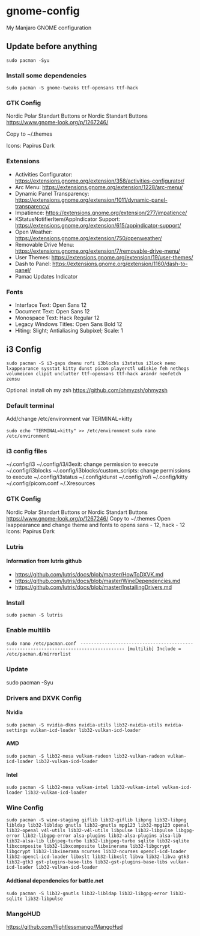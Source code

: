 # gnome-config 
My Manjaro GNOME configuration 

## Update before anything 
`sudo pacman -Syu`

### Install some dependencies 
`sudo pacman -S gnome-tweaks ttf-opensans ttf-hack`

### GTK Config 
Nordic Polar Standart Buttons or Nordic Standart Buttons https://www.gnome-look.org/p/1267246/

Copy to ~/.themes

Icons: Papirus Dark

### Extensions
- Activities Configurator: https://extensions.gnome.org/extension/358/activities-configurator/
- Arc Menu: https://extensions.gnome.org/extension/1228/arc-menu/
- Dynamic Panel Transparency: https://extensions.gnome.org/extension/1011/dynamic-panel-transparency/
- Impatience: https://extensions.gnome.org/extension/277/impatience/
- KStatusNotifierItem/AppIndicator Support: https://extensions.gnome.org/extension/615/appindicator-support/
- Open Weather: https://extensions.gnome.org/extension/750/openweather/
- Removable Drive Menu: https://extensions.gnome.org/extension/7/removable-drive-menu/
- User Themes: https://extensions.gnome.org/extension/19/user-themes/
- Dash to Panel: https://extensions.gnome.org/extension/1160/dash-to-panel/
- Pamac Updates Indicator

### Fonts ##
- Interface Text: Open Sans 12
- Document Text: Open Sans 12
- Monospace Text: Hack Regular 12
- Legacy Windows Titles: Open Sans Bold 12
- Hiting: Slight; Antialiasing Subpixel; Scale: 1

## i3 Config 
`sudo pacman -S i3-gaps dmenu rofi i3blocks i3status i3lock nemo lxappearance sysstat kitty dunst picom playerctl udiskie feh nethogs volumeicon clipit unclutter ttf-opensans ttf-hack arandr neofetch zensu`

Optional: install oh my zsh https://github.com/ohmyzsh/ohmyzsh

### Default terminal
Add/change /etc/environment var TERMINAL=kitty

`sudo echo "TERMINAL=kitty" >> /etc/environment`
`sudo nano /etc/environment`

### i3 config files ##
~/.config/i3
	~/.config/i3/i3exit: change permission to execute
~/.config/i3blocks
	~/.config/i3blocks/custom_scripts: change permissions to execute
~/.config/i3status
~/.config/dunst
~/.config/rofi
~/.config/kitty
~/.config/picom.conf
~/.Xresources

### GTK Config ## 
Nordic Polar Standart Buttons or Nordic Standart Buttons https://www.gnome-look.org/p/1267246/
Copy to ~/.themes
Open lxappearance and change theme and fonts to opens sans - 12, hack - 12
Icons: Papirus Dark

### Lutris ###
#### Information from lutris github ##
- https://github.com/lutris/docs/blob/master/HowToDXVK.md
- https://github.com/lutris/docs/blob/master/WineDependencies.md
- https://github.com/lutris/docs/blob/master/InstallingDrivers.md

### Install ##
`sudo pacman -S lutris`

### Enable multilib 
`sudo nano /etc/pacman.conf`
` --------------------------------------------------------------------------------------
[multilib]
Include = /etc/pacman.d/mirrorlist`

### Update ##
sudo pacman -Syu 

### Drivers and DXVK Config ##
#### Nvidia #
`sudo pacman -S nvidia-dkms nvidia-utils lib32-nvidia-utils nvidia-settings vulkan-icd-loader lib32-vulkan-icd-loader`
#### AMD #
`sudo pacman -S lib32-mesa vulkan-radeon lib32-vulkan-radeon vulkan-icd-loader lib32-vulkan-icd-loader`
#### Intel #
`sudo pacman -S lib32-mesa vulkan-intel lib32-vulkan-intel vulkan-icd-loader lib32-vulkan-icd-loader`

### Wine Config ##
`sudo pacman -S wine-staging giflib lib32-giflib libpng lib32-libpng libldap lib32-libldap gnutls lib32-gnutls mpg123 lib32-mpg123 openal lib32-openal v4l-utils lib32-v4l-utils libpulse lib32-libpulse libgpg-error lib32-libgpg-error alsa-plugins lib32-alsa-plugins alsa-lib lib32-alsa-lib libjpeg-turbo lib32-libjpeg-turbo sqlite lib32-sqlite libxcomposite lib32-libxcomposite libxinerama lib32-libgcrypt libgcrypt lib32-libxinerama ncurses lib32-ncurses opencl-icd-loader lib32-opencl-icd-loader libxslt lib32-libxslt libva lib32-libva gtk3 lib32-gtk3 gst-plugins-base-libs lib32-gst-plugins-base-libs vulkan-icd-loader lib32-vulkan-icd-loader`

#### Addtional dependencies for battle.net ##
`sudo pacman -S lib32-gnutls lib32-libldap lib32-libgpg-error lib32-sqlite lib32-libpulse`

### MangoHUD
https://github.com/flightlessmango/MangoHud
